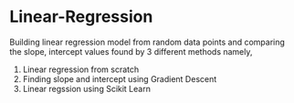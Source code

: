 # Linear-Regression
Building linear regression model from random data points and comparing the slope, intercept values found by 3 different methods namely,
1. Linear regression from scratch
2. Finding slope and intercept using Gradient Descent
3. Linear regssion using Scikit Learn

